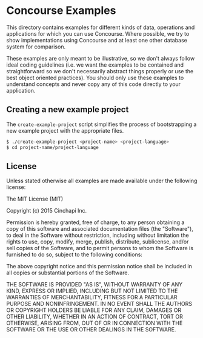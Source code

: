 # Concourse Examples
This directory contains examples for different kinds of data, operations and
applications for which you can use Concourse. Where possible, we try to show
implementations using Concourse and at least one other database system for
comparison.

These examples are only meant to be illustrative, so we don't always follow
ideal coding guidelines (i.e. we want the examples to be contained and
straightforward so we don't necessarily abstract things properly or use the best
object oriented practices). You should only use these examples to understand
concepts and never copy any of this code directly to your application.

## Creating a new example project
The `create-example-project` script simplifies the process of bootstrapping a
new example project with the appropriate files.
```bash
$ ./create-example-project <project-name> <project-language>
$ cd project-name/project-language
```

## License  
Unless stated otherwise all examples are made available under the following license:

The MIT License (MIT)

Copyright (c) 2015 Cinchapi Inc.

Permission is hereby granted, free of charge, to any person obtaining a copy of
this software and associated documentation files (the "Software"), to deal in
the Software without restriction, including without limitation the rights to
use, copy, modify, merge, publish, distribute, sublicense, and/or sell copies of
the Software, and to permit persons to whom the Software is furnished to do so,
subject to the following conditions:

The above copyright notice and this permission notice shall be included in all
copies or substantial portions of the Software.

THE SOFTWARE IS PROVIDED "AS IS", WITHOUT WARRANTY OF ANY KIND, EXPRESS OR
IMPLIED, INCLUDING BUT NOT LIMITED TO THE WARRANTIES OF MERCHANTABILITY, FITNESS
FOR A PARTICULAR PURPOSE AND NONINFRINGEMENT. IN NO EVENT SHALL THE AUTHORS OR
COPYRIGHT HOLDERS BE LIABLE FOR ANY CLAIM, DAMAGES OR OTHER LIABILITY, WHETHER
IN AN ACTION OF CONTRACT, TORT OR OTHERWISE, ARISING FROM, OUT OF OR IN
CONNECTION WITH THE SOFTWARE OR THE USE OR OTHER DEALINGS IN THE SOFTWARE.
